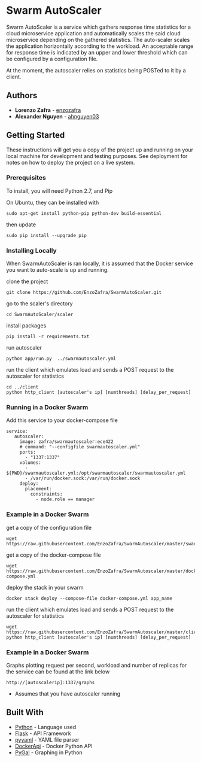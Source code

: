 # Swarm AutoScaler

Swarm AutoScaler is a service which gathers response time statistics for a cloud microservice application
and automatically scales the said cloud microservice depending on the gathered statistics. The auto-scaler scales
the application horizontally according to the workload. An acceptable range for response time is indicated by an
upper and lower threshold which can be configured by a configuration file.

At the moment, the autoscaler relies on statistics being POSTed to it by a client.

## Authors

* **Lorenzo Zafra** - [enzozafra](https://github.com/enzozafra)
* **Alexander Nguyen** - [ahnguyen03](https://github.com/ahnguyen03)

## Getting Started

These instructions will get you a copy of the project up and running on your local machine for development and testing purposes. See deployment for notes on how to deploy the project on a live system.


### Prerequisites
To install, you will need Python 2.7, and Pip

On Ubuntu, they can be installed with

```
sudo apt-get install python-pip python-dev build-essential 
```
then update
```
sudo pip install --upgrade pip 
```

### Installing Locally
When SwarmAutoScaler is ran locally, it is assumed that the Docker service you want
to auto-scale is up and running.

clone the project

```
git clone https://github.com/EnzoZafra/SwarmAutoScaler.git
```

go to the scaler's directory

```
cd SwarmAutoScaler/scaler
```

install packages

```
pip install -r requirements.txt
```

run autoscaler

```
python app/run.py  ../swarmautoscaler.yml
```

run the client which emulates load and sends a POST request to the autoscaler for statistics

```
cd ../client
python http_client [autoscaler's ip] [numthreads] [delay_per_request]
```


### Running in a Docker Swarm
Add this service to your docker-compose file
```
service:
   autoscaler:
     image: zafra/swarmautoscaler:ece422
     # command: "--configfile swarmautoscaler.yml"
     ports:
       - "1337:1337"
     volumes:
       - ${PWD}/swarmautoscaler.yml:/opt/swarmautoscaler/swarmautoscaler.yml
       - /var/run/docker.sock:/var/run/docker.sock
     deploy:
       placement:
         constraints:
           - node.role == manager
```

### Example in a Docker Swarm
get a copy of the configuration file
```
wget https://raw.githubusercontent.com/EnzoZafra/SwarmAutoscaler/master/swarmautoscaler.yml
```

get a copy of the docker-compose file
```
wget https://raw.githubusercontent.com/EnzoZafra/SwarmAutoscaler/master/docker-compose.yml
```

deploy the stack in your swarm
```
docker stack deploy --compose-file docker-compose.yml app_name
```

run the client which emulates load and sends a POST request to the autoscaler for statistics

```
wget https://raw.githubusercontent.com/EnzoZafra/SwarmAutoscaler/master/client/http_client.py
python http_client [autoscaler's ip] [numthreads] [delay_per_request]
```

### Example in a Docker Swarm
Graphs plotting request per second, workload and number of replicas for the service can be found at the link below
```
http://[autoscalerip]:1337/graphs
```
* Assumes that you have autoscaler running

## Built With

* [Python](https://www.python.org/) - Language used
* [Flask](http://flask.pocoo.org/) - API Framework
* [pyyaml](http://pyyaml.org/wiki/PyYAML) - YAML file parser
* [DockerApi](https://docker-py.readthedocs.io) - Docker Python API
* [PyGal](http://pygal.org/) - Graphing in Python


